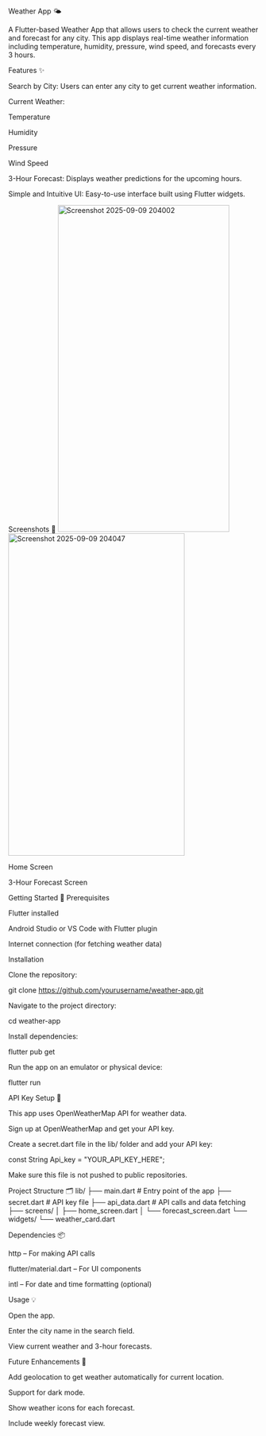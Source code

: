 Weather App 🌤️

A Flutter-based Weather App that allows users to check the current weather and forecast for any city. This app displays real-time weather information including temperature, humidity, pressure, wind speed, and forecasts every 3 hours.

Features ✨

Search by City: Users can enter any city to get current weather information.

Current Weather:

Temperature

Humidity

Pressure

Wind Speed

3-Hour Forecast: Displays weather predictions for the upcoming hours.

Simple and Intuitive UI: Easy-to-use interface built using Flutter widgets.

Screenshots 📸
<img width="345" height="658" alt="Screenshot 2025-09-09 204002" src="https://github.com/user-attachments/assets/58741b61-0389-4aec-a183-77f3dd374b71" />
<img width="355" height="649" alt="Screenshot 2025-09-09 204047" src="https://github.com/user-attachments/assets/0487d220-48ad-46f7-b458-a59f2bea4365" />

Home Screen

3-Hour Forecast Screen

Getting Started 🚀
Prerequisites

Flutter
 installed

Android Studio
 or VS Code with Flutter plugin

Internet connection (for fetching weather data)

Installation

Clone the repository:

git clone https://github.com/yourusername/weather-app.git


Navigate to the project directory:

cd weather-app


Install dependencies:

flutter pub get


Run the app on an emulator or physical device:

flutter run

API Key Setup 🔑

This app uses OpenWeatherMap API for weather data.

Sign up at OpenWeatherMap
 and get your API key.

Create a secret.dart file in the lib/ folder and add your API key:

const String Api_key = "YOUR_API_KEY_HERE";


Make sure this file is not pushed to public repositories.

Project Structure 🗂️
lib/
├── main.dart          # Entry point of the app
├── secret.dart        # API key file
├── api_data.dart      # API calls and data fetching
├── screens/
│   ├── home_screen.dart
│   └── forecast_screen.dart
└── widgets/
    └── weather_card.dart

Dependencies 📦

http – For making API calls

flutter/material.dart – For UI components

intl – For date and time formatting (optional)

Usage 💡

Open the app.

Enter the city name in the search field.

View current weather and 3-hour forecasts.

Future Enhancements 🌟

Add geolocation to get weather automatically for current location.

Support for dark mode.

Show weather icons for each forecast.

Include weekly forecast view.
